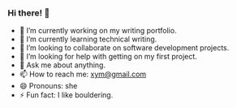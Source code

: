### Hi there! 👋

- 🔭 I’m currently working on my writing portfolio.
- 🌱 I’m currently learning technical writing.
- 👯 I’m looking to collaborate on software development projects.
- 🤔 I’m looking for help with getting on my first project.
- 💬 Ask me about anything.
- 📫 How to reach me: xym@gmail.com
- 😄 Pronouns: she
- ⚡ Fun fact: I like bouldering.
